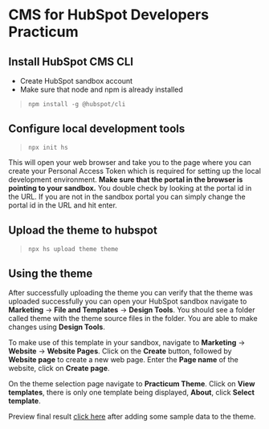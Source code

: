 # CMS for HubSpot Developers Practicum

## Install HubSpot CMS CLI
 - Create HubSpot sandbox account
 - Make sure that node and npm is already installed
  
> `npm install -g @hubspot/cli`
  
## Configure local development tools
  
> `npx init hs`
  
This will open your web browser and take you to the page where you can create your Personal Access Token which is required for setting up the local development environment. **Make sure that the portal in the browser is pointing to your sandbox.** You double check by looking at the portal id in the URL. If you are not in the sandbox portal you can simply change the portal id in the URL and hit enter.
  
## Upload the theme to hubspot
  
> `npx hs upload theme theme`

## Using the theme

After successfully uploading the theme you can verify that the theme was uploaded successfully you can open your HubSpot sandbox navigate to **Marketing** -> **File and Templates** -> **Design Tools**. You should see a folder called theme with the theme source files in the folder. You are able to make changes using **Design Tools**.

To make use of this template in your sandbox, navigate to **Marketing** -> **Website** -> **Website Pages**. Click on the **Create** button, followed by **Website page** to create a new web page. Enter the **Page name** of the website, click on **Create page**.

On the theme selection page navigate to **Practicum Theme**. Click on **View templates**, there is only one template being displayed, **About**, click **Select template**.

Preview final result [click here](http://26122711.hs-sites-eu1.com/practicum) after adding some sample data to the theme.